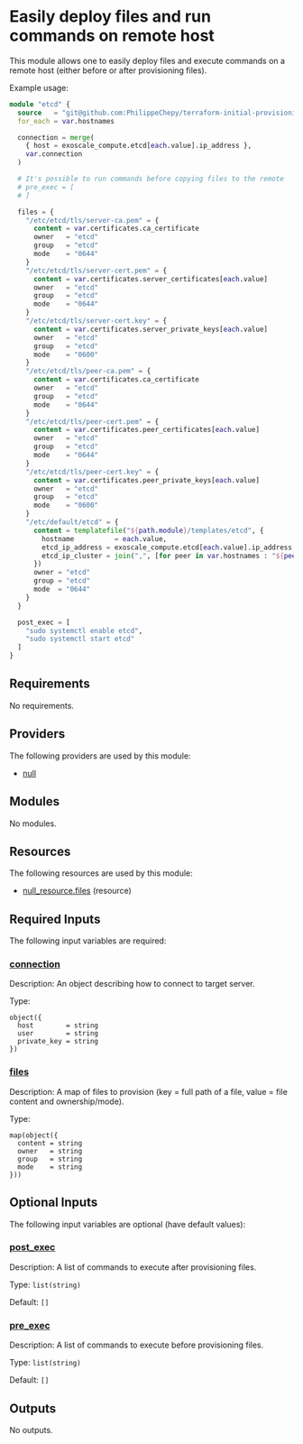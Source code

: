 # Easily deploy files and run commands on remote host

This module allows one to easily deploy files and execute commands on a remote host (either before
or after provisioning files).

Example usage:

```terraform
module "etcd" {
  source   = "git@github.com:PhilippeChepy/terraform-initial-provisioning.git"
  for_each = var.hostnames

  connection = merge(
    { host = exoscale_compute.etcd[each.value].ip_address },
    var.connection
  )

  # It's possible to run commands before copying files to the remote
  # pre_exec = [
  # ]

  files = {
    "/etc/etcd/tls/server-ca.pem" = {
      content = var.certificates.ca_certificate
      owner   = "etcd"
      group   = "etcd"
      mode    = "0644"
    }
    "/etc/etcd/tls/server-cert.pem" = {
      content = var.certificates.server_certificates[each.value]
      owner   = "etcd"
      group   = "etcd"
      mode    = "0644"
    }
    "/etc/etcd/tls/server-cert.key" = {
      content = var.certificates.server_private_keys[each.value]
      owner   = "etcd"
      group   = "etcd"
      mode    = "0600"
    }
    "/etc/etcd/tls/peer-ca.pem" = {
      content = var.certificates.ca_certificate
      owner   = "etcd"
      group   = "etcd"
      mode    = "0644"
    }
    "/etc/etcd/tls/peer-cert.pem" = {
      content = var.certificates.peer_certificates[each.value]
      owner   = "etcd"
      group   = "etcd"
      mode    = "0644"
    }
    "/etc/etcd/tls/peer-cert.key" = {
      content = var.certificates.peer_private_keys[each.value]
      owner   = "etcd"
      group   = "etcd"
      mode    = "0600"
    }
    "/etc/default/etcd" = {
      content = templatefile("${path.module}/templates/etcd", {
        hostname          = each.value,
        etcd_ip_address = exoscale_compute.etcd[each.value].ip_address,
        etcd_ip_cluster = join(",", [for peer in var.hostnames : "${peer}=https://${exoscale_compute.etcd[peer].ip_address}:2380"])
      })
      owner = "etcd"
      group = "etcd"
      mode  = "0644"
    }
  }

  post_exec = [
    "sudo systemctl enable etcd",
    "sudo systemctl start etcd"
  ]
}
```


<!-- BEGIN_TF_DOCS -->
## Requirements

No requirements.

## Providers

The following providers are used by this module:

- <a name="provider_null"></a> [null](#provider\_null)

## Modules

No modules.

## Resources

The following resources are used by this module:

- [null_resource.files](https://registry.terraform.io/providers/hashicorp/null/latest/docs/resources/resource) (resource)

## Required Inputs

The following input variables are required:

### <a name="input_connection"></a> [connection](#input\_connection)

Description: An object describing how to connect to target server.

Type:

```hcl
object({
  host        = string
  user        = string
  private_key = string
})
```

### <a name="input_files"></a> [files](#input\_files)

Description: A map of files to provision (key = full path of a file, value = file content and ownership/mode).

Type:

```hcl
map(object({
  content = string
  owner   = string
  group   = string
  mode    = string
}))
```

## Optional Inputs

The following input variables are optional (have default values):

### <a name="input_post_exec"></a> [post\_exec](#input\_post\_exec)

Description: A list of commands to execute after provisioning files.

Type: `list(string)`

Default: `[]`

### <a name="input_pre_exec"></a> [pre\_exec](#input\_pre\_exec)

Description: A list of commands to execute before provisioning files.

Type: `list(string)`

Default: `[]`

## Outputs

No outputs.
<!-- END_TF_DOCS -->